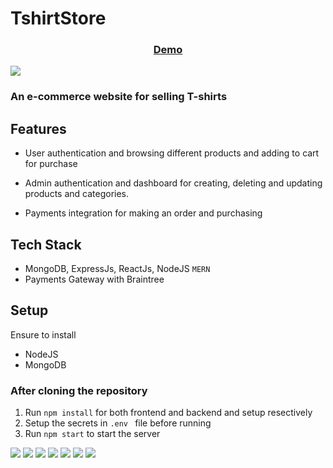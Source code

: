 # TshirtStore
<div align="center">
  <h3>
    <a href="https://frontmkk.herokuapp.com/">
      Demo
    </a>
  </h3>
</div>
 <img src="img/Screenshot (70).png" class="avatar" >

### An e-commerce website for selling T-shirts

## Features

- User authentication and browsing different products and adding to cart for purchase
- Admin authentication and dashboard for creating, deleting and updating products and categories.

- Payments integration for making an order and purchasing

## Tech Stack

- MongoDB, ExpressJs, ReactJs, NodeJS `MERN`
- Payments Gateway with Braintree

## Setup

Ensure to install

- NodeJS
- MongoDB

### After cloning the repository

1.  Run `npm install` for both frontend and backend and setup resectively
2.  Setup the secrets in `.env ` file before running
3.  Run `npm start` to start the server

<img src="img/Screenshot (73).png" class="avatar" >
<img src="img/Screenshot (74).png" class="avatar" >
<img src="img/Screenshot (76).png" class="avatar" >
<img src="img/Screenshot (77).png" class="avatar" >
<img src="img/Screenshot (78).png" class="avatar" >
<img src="img/Screenshot (79).png" class="avatar" >
<img src="img/Screenshot (80).png" class="avatar" >
